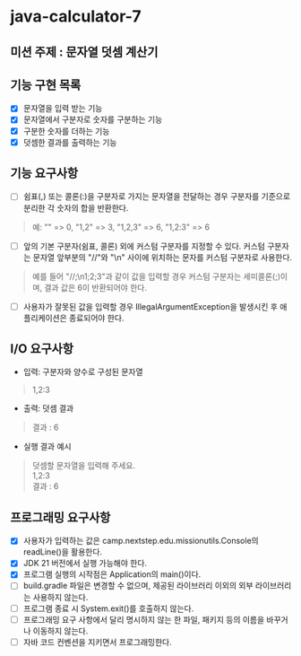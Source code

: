 # java-calculator-7

## 미션 주제 : 문자열 덧셈 계산기

## 기능 구현 목록
- [X] 문자열을 입력 받는 기능
- [X] 문자열에서 구분자로 숫자를 구분하는 기능
- [X] 구분한 숫자를 더하는 기능
- [X] 덧셈한 결과를 출력하는 기능

## 기능 요구사항
- [ ] 쉼표(,) 또는 콜론(:)을 구분자로 가지는 문자열을 전달하는 경우 구분자를 기준으로 분리한 각 숫자의 합을 반환한다. 
> 예: "" => 0, "1,2" => 3, "1,2,3" => 6, "1,2:3" => 6
- [ ] 앞의 기본 구분자(쉼표, 콜론) 외에 커스텀 구분자를 지정할 수 있다. 커스텀 구분자는 문자열 앞부분의 "//"와 "\n" 사이에 위치하는 문자를 커스텀 구분자로 사용한다.
> 예를 들어 "//;\n1;2;3"과 같이 값을 입력할 경우 커스텀 구분자는 세미콜론(;)이며, 결과 값은 6이 반환되어야 한다.
- [ ] 사용자가 잘못된 값을 입력할 경우 IllegalArgumentException을 발생시킨 후 애플리케이션은 종료되어야 한다.

## I/O 요구사항
- 입력: 구분자와 양수로 구성된 문자열
> 1,2:3
- 출력: 덧셈 결과
> 결과 : 6
- 실행 결과 예시
> 덧셈할 문자열을 입력해 주세요.  
1,2:3   
결과 : 6

## 프로그래밍 요구사항
- [X] 사용자가 입력하는 값은 camp.nextstep.edu.missionutils.Console의 readLine()을 활용한다.
- [X] JDK 21 버전에서 실행 가능해야 한다.
- [X] 프로그램 실행의 시작점은 Application의 main()이다.
- [ ] build.gradle 파일은 변경할 수 없으며, 제공된 라이브러리 이외의 외부 라이브러리는 사용하지 않는다. 
- [ ] 프로그램 종료 시 System.exit()를 호출하지 않는다.
- [ ] 프로그래밍 요구 사항에서 달리 명시하지 않는 한 파일, 패키지 등의 이름을 바꾸거나 이동하지 않는다.
- [ ] 자바 코드 컨벤션을 지키면서 프로그래밍한다.
